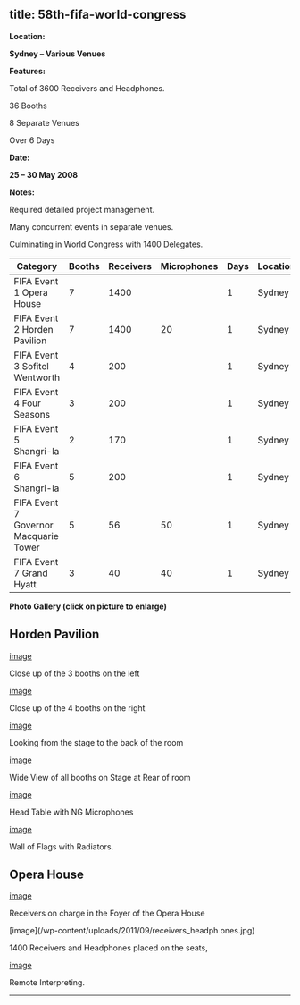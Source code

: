  title: 58th-fifa-world-congress
----------------------------------------------------------

**Location:**

**Sydney – Various Venues**

**Features:**

Total of 3600 Receivers and Headphones.

36 Booths

8 Separate Venues

Over 6 Days

**Date:**

**25 – 30 May 2008**

**Notes:**

Required detailed project management.

Many concurrent events in separate venues.

Culminating in World Congress with 1400 Delegates.

Category | Booths | Receivers | Microphones | Days | Location | Date |
---------|--------|-----------|-------------|------|----------|------|
| FIFA Event 1 Opera House | 7 | 1400 | | 1 | Sydney | 25–30 May08 |
| FIFA Event 2 Horden Pavilion | 7 | 1400 | 20 | 1 | Sydney | 25–30 May08 |
| FIFA Event 3 Sofitel Wentworth | 4 | 200 | | 1 | Sydney | 25–30 May08 |
| FIFA Event 4 Four Seasons | 3 | 200 | | 1 | Sydney | 25–30 May08 |
| FIFA Event 5 Shangri-la | 2 | 170 | | 1 | Sydney | 25–30 May08 |
| FIFA Event 6 Shangri-la | 5 | 200 | | 1 | Sydney | 25–30 May08 |
| FIFA Event 7 Governor Macquarie Tower | 5 | 56 | 50 | 1 | Sydney | 25–30 May08 |
| FIFA Event 7 Grand Hyatt | 3 | 40 | 40 | 1 | Sydney | 25–30 May0 |

**Photo Gallery (click on picture to enlarge)**

## Horden Pavilion

[image](picture)

Close up of the 3 booths on the left

[image](picture)

Close up of the 4 booths on the right

[image](picture)

Looking from the stage to the back of the room

[image](picture)

Wide View of all booths on Stage at Rear of room

[image](picture)

Head Table with NG Microphones

[image](picture)

Wall of Flags with Radiators.

## Opera House

[image](picture)

Receivers on charge in the Foyer of the Opera House

[image](/wp-content/uploads/2011/09/receivers_headph ones.jpg)

1400 Receivers and Headphones placed on the seats,

[image](/wp-content/uploads/2011/09/remote_interpreting.jpg)

Remote Interpreting.




----------------------------------------------------------
